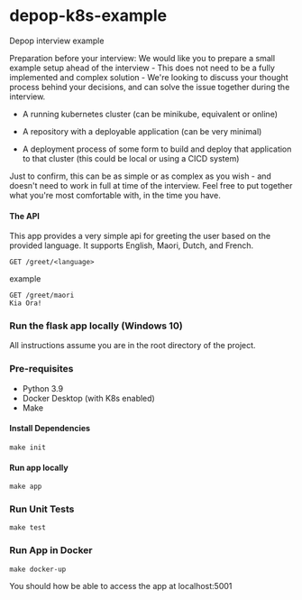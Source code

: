 # depop-k8s-example
Depop interview example

Preparation before your interview: We would like you to prepare a small example setup ahead of the interview - This does not need to be a fully implemented and complex solution - We're looking to discuss your thought process behind your decisions, and can solve the issue together during the interview.

* A running kubernetes cluster (can be minikube, equivalent or online)

* A repository with a deployable application (can be very minimal)

* A deployment process of some form to build and deploy that application to that cluster (this could be local or using a CICD system)

Just to confirm, this can be as simple or as complex as you wish - and doesn't need to work in full at time of the interview. Feel free to put together what you're most comfortable with, in the time you have.

#### The API 
This app provides a very simple api for greeting the user based on the provided language. It supports English, Maori, Dutch, and French. 

```
GET /greet/<language>
```

example
```
GET /greet/maori
Kia Ora!
```

### Run the flask app locally (Windows 10)
All instructions assume you are in the root directory of the project. 

### Pre-requisites 
* Python 3.9 
* Docker Desktop (with K8s enabled)
* Make


#### Install Dependencies
```
make init
```

#### Run app locally
```
make app
```

### Run Unit Tests 

```
make test
```

### Run App in Docker 

```
make docker-up
```

You should how be able to access the app at localhost:5001





